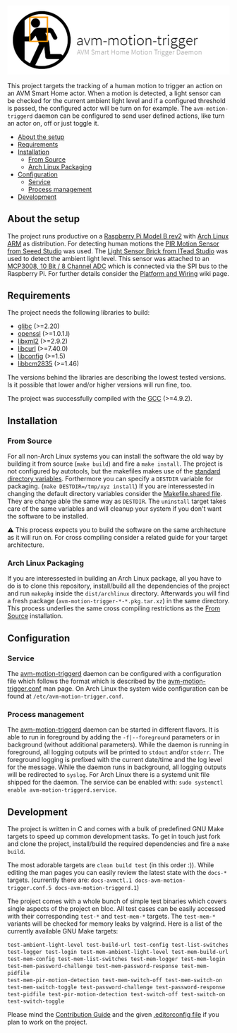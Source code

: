 ![avm-trigger-daemon](docs/assets/logo-project.png)

This project targets the tracking of a human motion to trigger an action on an
AVM Smart Home actor. When a motion is detected, a light sensor can be checked
for the current ambient light level and if a configured threshold is passed,
the configured actor will be turn on for example.  The `avm-motion-triggerd`
daemon can be configured to send user defined actions, like turn an actor on,
off or just toggle it.

- [About the setup](#about-the-setup)
- [Requirements](#requirements)
- [Installation](#installation)
  - [From Source](#from-source)
  - [Arch Linux Packaging](#arch-linux-packaging)
- [Configuration](#configuration)
  - [Service](#service)
  - [Process management](#process-management)
- [Development](#development)

## About the setup

The project runs productive on a [Raspberry Pi Model B rev2][] with [Arch Linux
ARM][] as distribution. For detecting human motions the [PIR Motion Sensor from
Seeed Studio][] was used.  The [Light Sensor Brick from ITead Studio][] was
used to detect the ambient light level. This sensor was attached to an
[MCP3008, 10 Bit / 8 Channel ADC][] which is connected via the SPI bus to the
Raspberry Pi. For further details consider the [Platform and Wiring][] wiki
page.

## Requirements

The project needs the following libraries to build:

* [glibc](https://www.gnu.org/software/libc/) (>=2.20)
* [openssl](https://www.openssl.org/) (>=1.0.1.l)
* [libxml2](http://www.xmlsoft.org/) (>=2.9.2)
* [libcurl](http://curl.haxx.se/libcurl/) (>=7.40.0)
* [libconfig](http://www.hyperrealm.com/libconfig/) (>=1.5)
* [libbcm2835](http://www.airspayce.com/mikem/bcm2835/) (>=1.46)

The versions behind the libraries are describing the lowest tested versions. Is it
possible that lower and/or higher versions will run fine, too.

The project was successfully compiled with the [GCC](https://gcc.gnu.org/) (>=4.9.2).

## Installation

### From Source

For all non-Arch Linux systems you can install the software the old way by
building it from source (`make build`) and fire a `make install`. The project
is not configured by autotools, but the makefiles makes use of the [standard
directory variables][]. Forthermore you can specify a `DESTDIR` variable for
packaging.  (`make DESTDIR=/tmp/xyz install`) If you are interessested in
changing the default directory variables consider the [Makefile.shared
file](Makefile.shared). They are change able the same way as `DESTDIR`. The
`uninstall` target takes care of the same variables and will cleanup your
system if you don't want the software to be installed.

:warning: This process expects you to build the software on the same
architecture as it will run on. For cross compiling consider a related guide
for your target architecture.

### Arch Linux Packaging

If you are interessested in building an Arch Linux package, all you have to do
is to clone this repository, install/build all the dependencies of the project
and run `makepkg` inside the `dist/archlinux` directory. Afterwards you will
find a fresh package (`avm-motion-trigger-*-*.pkg.tar.xz`) in the same
directory. This process underlies the same cross compiling restrictions as the
[From Source](#from-source) installation.

## Configuration

### Service

The [avm-motion-triggerd][] daemon can be configured with a configuration file
which follows the format which is described by the [avm-motion-trigger.conf][]
man page.  On Arch Linux the system wide configuration can be found at
`/etc/avm-motion-trigger.conf`.

### Process management

The [avm-motion-triggerd][] daemon can be started in different flavors. It is
able to run in foreground by adding the `-f|--foreground` parameters or in
background (without additional parameters).  While the daemon is running in
foreground, all logging outputs will be printed to `stdout` and/or `stderr`.
The foreground logging is prefixed with the current date/time and the log level
for the message. While the daemon runs in background, all logging outputs will
be redirected to `syslog`.  For Arch Linux there is a systemd unit file shipped
for the daemon. The service can be enabled with:
`sudo systemctl enable avm-motion-triggerd.service`.

## Development

The project is written in C and comes with a bulk of predefined GNU Make
targets to speed up common development tasks. To get in touch just fork and
clone the project, install/build the required dependencies and fire a `make build`.

The most adorable targets are `clean build test` (in this order :)). While
editing the man pages you can easily review the latest state with the `docs-*`
targets. (currently there are:
`docs-avmctl.1 docs-avm-motion-trigger.conf.5 docs-avm-motion-triggerd.1`)

The project comes with a whole bunch of simple test binaries which covers
single aspects of the project en bloc.  All test cases can be easily accessed
with their corresponding `test-*` and `test-mem-*` targets. The `test-mem-*`
variants will be checked for memory leaks by valgrind. Here is a list of the
currently available GNU Make targets:

```
test-ambient-light-level test-build-url test-config test-list-switches
test-logger test-login test-mem-ambient-light-level test-mem-build-url
test-mem-config test-mem-list-switches test-mem-logger test-mem-login
test-mem-password-challenge test-mem-password-response test-mem-pidfile
test-mem-pir-motion-detection test-mem-switch-off test-mem-switch-on
test-mem-switch-toggle test-password-challenge test-password-response
test-pidfile test-pir-motion-detection test-switch-off test-switch-on
test-switch-toggle
```

Please mind the [Contribution Guide][] and the given [.editorconfig file][] if
you plan to work on the project.

[avm-motion-triggerd]: ../../wikis/man/avm-motion-triggerd.1.html
[avm-motion-trigger.conf]: ../../wikis/man/avm-motion-trigger.conf.5.html
[Platform and Wiring]: ../../wikis/platform-and-wiring
[Contribution Guide]: CONTRIBUTING.md
[.editorconfig file]: .editorconfig
[standard directory variables]: https://www.gnu.org/prep/standards/html_node/Directory-Variables.html
[Raspberry Pi Model B rev2]: https://www.raspberrypi.org
[Arch Linux ARM]: http://archlinuxarm.org/
[Light Sensor Brick from ITead Studio]: http://wiki.iteadstudio.com/Light_Sensor_Brick
[PIR Motion Sensor from Seeed Studio]: http://www.seeedstudio.com/wiki/PIR_Motion_sensor_module
[MCP3008, 10 Bit / 8 Channel ADC]: http://www.adafruit.com/products/856
